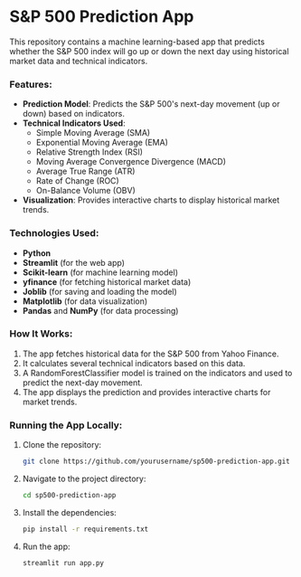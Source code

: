 # S&P 500 Prediction App

This repository contains a machine learning-based app that predicts whether the S&P 500 index will go up or down the next day using historical market data and technical indicators.

### Features:
- **Prediction Model**: Predicts the S&P 500's next-day movement (up or down) based on indicators.
- **Technical Indicators Used**:
  - Simple Moving Average (SMA)
  - Exponential Moving Average (EMA)
  - Relative Strength Index (RSI)
  - Moving Average Convergence Divergence (MACD)
  - Average True Range (ATR)
  - Rate of Change (ROC)
  - On-Balance Volume (OBV)
- **Visualization**: Provides interactive charts to display historical market trends.

### Technologies Used:
- **Python**
- **Streamlit** (for the web app)
- **Scikit-learn** (for machine learning model)
- **yfinance** (for fetching historical market data)
- **Joblib** (for saving and loading the model)
- **Matplotlib** (for data visualization)
- **Pandas** and **NumPy** (for data processing)

### How It Works:
1. The app fetches historical data for the S&P 500 from Yahoo Finance.
2. It calculates several technical indicators based on this data.
3. A RandomForestClassifier model is trained on the indicators and used to predict the next-day movement.
4. The app displays the prediction and provides interactive charts for market trends.

### Running the App Locally:
1. Clone the repository:
    ```bash
    git clone https://github.com/yourusername/sp500-prediction-app.git
    ```
2. Navigate to the project directory:
    ```bash
    cd sp500-prediction-app
    ```
3. Install the dependencies:
    ```bash
    pip install -r requirements.txt
    ```
4. Run the app:
    ```bash
    streamlit run app.py
    ```
